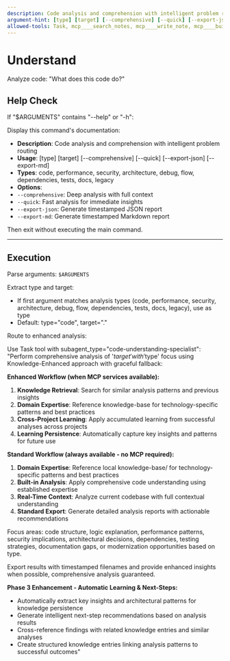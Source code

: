 ```yaml
---
description: Code analysis and comprehension with intelligent problem routing
argument-hint: [type] [target] [--comprehensive] [--quick] [--export-json] [--export-md] [--help]
allowed-tools: Task, mcp____search_notes, mcp____write_note, mcp____build_context
---
```


# Understand

Analyze code: "What does this code do?"

## Help Check

If "$ARGUMENTS" contains "--help" or "-h":

Display this command's documentation:

- **Description**: Code analysis and comprehension with intelligent problem routing
- **Usage**: [type] [target] [--comprehensive] [--quick] [--export-json] [--export-md]
- **Types**: code, performance, security, architecture, debug, flow, dependencies, tests, docs, legacy
- **Options**:
- `--comprehensive`: Deep analysis with full context
- `--quick`: Fast analysis for immediate insights
- `--export-json`: Generate timestamped JSON report
- `--export-md`: Generate timestamped Markdown report

Then exit without executing the main command.

---

## Execution

Parse arguments: `$ARGUMENTS`

Extract type and target:

- If first argument matches analysis types (code, performance, security, architecture, debug, flow, dependencies, tests, docs, legacy), use as type
- Default: type="code", target="."

Route to enhanced analysis:

Use Task tool with subagent_type="code-understanding-specialist":
"Perform comprehensive analysis of '$target' with '$type' focus using Knowledge-Enhanced approach with graceful fallback:

**Enhanced Workflow (when MCP services available):**

1. **Knowledge Retrieval**: Search for similar analysis patterns and previous insights
2. **Domain Expertise**: Reference knowledge-base for technology-specific patterns and best practices
3. **Cross-Project Learning**: Apply accumulated learning from successful analyses across projects
4. **Learning Persistence**: Automatically capture key insights and patterns for future use

**Standard Workflow (always available - no MCP required):**

1. **Domain Expertise**: Reference local knowledge-base/ for technology-specific patterns and best practices
2. **Built-in Analysis**: Apply comprehensive code understanding using established expertise
3. **Real-Time Context**: Analyze current codebase with full contextual understanding
4. **Standard Export**: Generate detailed analysis reports with actionable recommendations

Focus areas: code structure, logic explanation, performance patterns, security implications, architectural decisions, dependencies, testing strategies, documentation gaps, or modernization opportunities based on type.

Export results with timestamped filenames and provide enhanced insights when possible, comprehensive analysis guaranteed.

**Phase 3 Enhancement - Automatic Learning & Next-Steps:**

- Automatically extract key insights and architectural patterns for knowledge persistence
- Generate intelligent next-step recommendations based on analysis results
- Cross-reference findings with related knowledge entries and similar analyses
- Create structured knowledge entries linking analysis patterns to successful outcomes"
